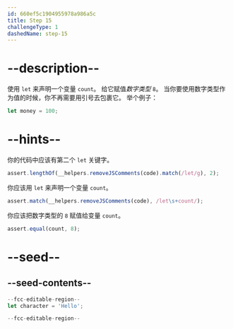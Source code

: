 ```yaml
---
id: 660ef5c1904955978a986a5c
title: Step 15
challengeType: 1
dashedName: step-15
---
```


# --description--

使用 `let` 来声明一个变量 `count`。 给它赋值<dfn>数字类型</dfn> `8`。 当你要使用数字类型作为值的时候，你不再需要用引号去包裹它。 举个例子：

```js
let money = 100;
```

# --hints--

你的代码中应该有第二个 `let` 关键字。

```js
assert.lengthOf(__helpers.removeJSComments(code).match(/let/g), 2);
```

你应该用 `let` 来声明一个变量 `count`。

```js
assert.match(__helpers.removeJSComments(code), /let\s+count/);
```

你应该把数字类型的 `8` 赋值给变量 `count`。

```js
assert.equal(count, 8);
```


# --seed--

## --seed-contents--

```js
--fcc-editable-region--
let character = 'Hello';

--fcc-editable-region--
```
